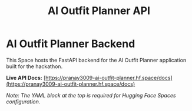 ﻿---
title: AI Outfit Planner API
emoji: 👕
colorFrom: indigo
colorTo: blue
sdk: docker
pinned: false
---

# AI Outfit Planner Backend

This Space hosts the FastAPI backend for the AI Outfit Planner application built for the hackathon.

**Live API Docs:** [https://pranay3009-ai-outfit-planner.hf.space/docs](https://pranay3009-ai-outfit-planner.hf.space/docs)

*Note: The YAML block at the top is required for Hugging Face Spaces configuration.*